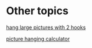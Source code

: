 # Other topics

[hang large pictures with 2 hooks](https://chcollins.com/100Billion/2017/06/hang-it-with-two-hooks-calculator/)

[picture hanging calculator](https://www.builderscalculator.com/picture-hanging-calculator/)